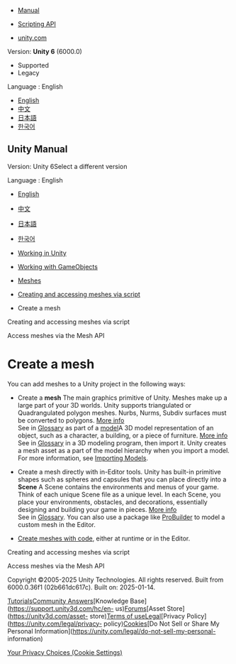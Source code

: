 [](https://docs.unity3d.com)

  * [Manual](../Manual/index.html)
  * [Scripting API](../ScriptReference/index.html)

  * [unity.com](https://unity.com/)

Version: **Unity 6** (6000.0)

  * Supported
  * Legacy

Language : English

  * [English](/Manual/create-mesh.html)
  * [中文](/cn/current/Manual/create-mesh.html)
  * [日本語](/ja/current/Manual/create-mesh.html)
  * [한국어](/kr/current/Manual/create-mesh.html)

[](https://docs.unity3d.com)

## Unity Manual

Version: Unity 6Select a different version

Language : English

  * [English](/Manual/create-mesh.html)
  * [中文](/cn/current/Manual/create-mesh.html)
  * [日本語](/ja/current/Manual/create-mesh.html)
  * [한국어](/kr/current/Manual/create-mesh.html)

  * [Working in Unity](working-in-unity.html)
  * [Working with GameObjects](working-with-gameobjects.html)
  * [Meshes](mesh.html)
  * [Creating and accessing meshes via script](creating-meshes.html)
  * Create a mesh

[](creating-meshes.html)

Creating and accessing meshes via script

[](UsingtheMeshClass.html)

Access meshes via the Mesh API

# Create a mesh

You can add meshes to a Unity project in the following ways:

  * Create a **mesh** The main graphics primitive of Unity. Meshes make up a large part of your 3D worlds. Unity supports triangulated or Quadrangulated polygon meshes. Nurbs, Nurms, Subdiv surfaces must be converted to polygons. [More info](mesh.html)  
See in [Glossary](Glossary.html#Mesh) as part of a [model](models.html)A 3D
model representation of an object, such as a character, a building, or a piece
of furniture. [More info](3D-formats.html)  
See in [Glossary](Glossary.html#Model) in a 3D modeling program, then import
it. Unity creates a mesh asset as a part of the model hierarchy when you
import a model. For more information, see [Importing
Models](ImportingModelFiles.html).

  * Create a mesh directly with in-Editor tools. Unity has built-in primitive shapes such as spheres and capsules that you can place directly into a **Scene** A Scene contains the environments and menus of your game. Think of each unique Scene file as a unique level. In each Scene, you place your environments, obstacles, and decorations, essentially designing and building your game in pieces. [More info](CreatingScenes.html)  
See in [Glossary](Glossary.html#Scene). You can also use a package like
[ProBuilder](https://docs.unity3d.com/Packages/com.unity.probuilder@latest) to
model a custom mesh in the Editor.

  * [Create meshes with code](creating-meshes.html), either at runtime or in the Editor.

[](creating-meshes.html)

Creating and accessing meshes via script

[](UsingtheMeshClass.html)

Access meshes via the Mesh API

Copyright ©2005-2025 Unity Technologies. All rights reserved. Built from
6000.0.36f1 (02b661dc617c). Built on: 2025-01-14.

[Tutorials](https://learn.unity.com/)[Community
Answers](https://answers.unity3d.com)[Knowledge
Base](https://support.unity3d.com/hc/en-
us)[Forums](https://forum.unity3d.com)[Asset Store](https://unity3d.com/asset-
store)[Terms of
use](https://docs.unity3d.com/Manual/TermsOfUse.html)[Legal](https://unity.com/legal)[Privacy
Policy](https://unity.com/legal/privacy-
policy)[Cookies](https://unity.com/legal/cookie-policy)[Do Not Sell or Share
My Personal Information](https://unity.com/legal/do-not-sell-my-personal-
information)

[Your Privacy Choices (Cookie Settings)](javascript:void\(0\);)

